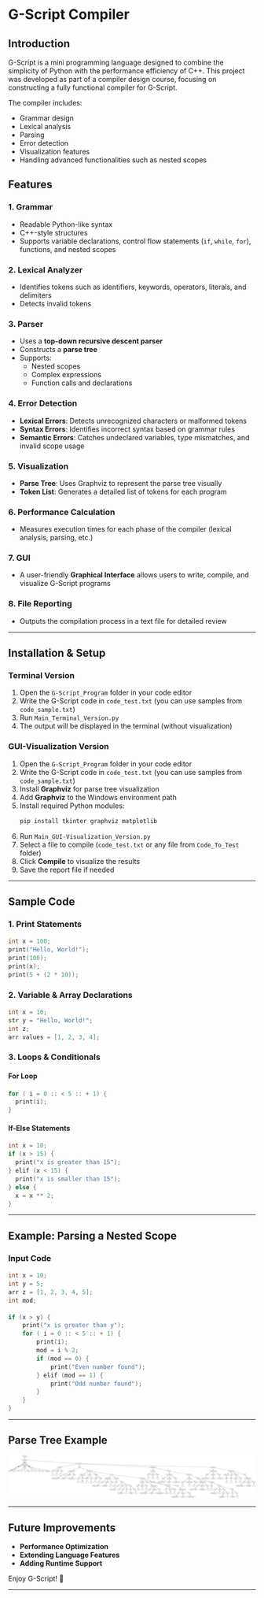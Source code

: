 # G-Script Compiler  

## Introduction  
G-Script is a mini programming language designed to combine the simplicity of Python with the performance efficiency of C++. This project was developed as part of a compiler design course, focusing on constructing a fully functional compiler for G-Script.  

The compiler includes:  
- Grammar design  
- Lexical analysis  
- Parsing  
- Error detection  
- Visualization features  
- Handling advanced functionalities such as nested scopes  

## Features  

### 1. Grammar  
- Readable Python-like syntax  
- C++-style structures  
- Supports variable declarations, control flow statements (`if`, `while`, `for`), functions, and nested scopes  

### 2. Lexical Analyzer  
- Identifies tokens such as identifiers, keywords, operators, literals, and delimiters  
- Detects invalid tokens  

### 3. Parser  
- Uses a **top-down recursive descent parser**  
- Constructs a **parse tree**  
- Supports:  
  - Nested scopes  
  - Complex expressions  
  - Function calls and declarations  

### 4. Error Detection  
- **Lexical Errors**: Detects unrecognized characters or malformed tokens  
- **Syntax Errors**: Identifies incorrect syntax based on grammar rules  
- **Semantic Errors**: Catches undeclared variables, type mismatches, and invalid scope usage  

### 5. Visualization  
- **Parse Tree**: Uses Graphviz to represent the parse tree visually  
- **Token List**: Generates a detailed list of tokens for each program  

### 6. Performance Calculation  
- Measures execution times for each phase of the compiler (lexical analysis, parsing, etc.)  

### 7. GUI  
- A user-friendly **Graphical Interface** allows users to write, compile, and visualize G-Script programs  

### 8. File Reporting  
- Outputs the compilation process in a text file for detailed review  

---

## Installation & Setup  

### **Terminal Version**  
1. Open the `G-Script_Program` folder in your code editor  
2. Write the G-Script code in `code_test.txt` (you can use samples from `code_sample.txt`)  
3. Run `Main_Terminal_Version.py`  
4. The output will be displayed in the terminal (without visualization)  

### **GUI-Visualization Version**  
1. Open the `G-Script_Program` folder in your code editor  
2. Write the G-Script code in `code_test.txt` (you can use samples from `code_sample.txt`)  
3. Install **Graphviz** for parse tree visualization  
4. Add **Graphviz** to the Windows environment path  
5. Install required Python modules:  
   ```sh
   pip install tkinter graphviz matplotlib
   ```  
6. Run `Main_GUI-Visualization_Version.py`  
7. Select a file to compile (`code_test.txt` or any file from `Code_To_Test` folder)  
8. Click **Compile** to visualize the results  
9. Save the report file if needed  

---

## Sample Code  

### **1. Print Statements**  
```cpp
int x = 100;
print("Hello, World!");
print(100);
print(x);
print(5 + (2 * 10));
```

### **2. Variable & Array Declarations**  
```cpp
int x = 10;
str y = "Hello, World!";
int z;
arr values = [1, 2, 3, 4];
```

### **3. Loops & Conditionals**  
#### **For Loop**  
```cpp
for ( i = 0 :: < 5 :: + 1) { 
  print(i);
}
```
#### **If-Else Statements**  
```cpp
int x = 10;
if (x > 15) { 
  print("x is greater than 15"); 
} elif (x < 15) { 
  print("x is smaller than 15"); 
} else { 
  x = x ** 2; 
}
```

---

## Example: Parsing a Nested Scope  
### **Input Code**
```cpp
int x = 10;
int y = 5;
arr z = [1, 2, 3, 4, 5];
int mod;

if (x > y) { 
    print("x is greater than y");
    for ( i = 0 :: < 5 :: + 1) { 
        print(i);
        mod = i % 2;
        if (mod == 0) { 
            print("Even number found");
        } elif (mod == 1) { 
            print("Odd number found");
        }
    }
}
```

---

## Parse Tree Example 

![Parse Tree](G-Script_Test-Case/parse_tree_graph.jpeg)

---

## Future Improvements  
- **Performance Optimization**  
- **Extending Language Features**  
- **Adding Runtime Support**  

Enjoy G-Script! 🚀  

---
